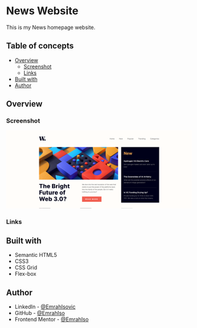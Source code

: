 # News Website
This is my News homepage website.

## Table of concepts
- [Overview](#overview)
  - [Screenshot](#screenshot)
  - [Links](#links)
- [Built with](#built-with)
- [Author](#author)

## Overview

### Screenshot
![](./images/_home_emrah_repos_News-site_index.html.png)

### Links

## Built with 
  - Semantic HTML5
  - CSS3
  - CSS Grid
  - Flex-box

## Author

- LinkedIn - [@EmrahIsovic](https://www.linkedin.com/in/emrah-isovic-22ba602a0/)
- GitHub - [@EmrahIso](https://github.com/EmrahIso)
- Frontend Mentor - [@EmrahIso](https://www.frontendmentor.io/profile/EmrahIso)
